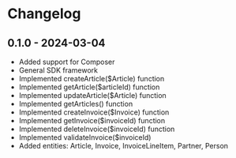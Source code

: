 # Changelog

## 0.1.0 - 2024-03-04

- Added support for Composer
- General SDK framework
- Implemented createArticle($Article) function
- Implemented getArticle($articleId) function
- Implemented updateArticle($Article) function
- Implemented getArticles() function
- Implemented createInvoice($Invoice) function
- Implemented getInvoice($invoiceId) function
- Implemented deleteInvoice($invoiceId) function
- Implemented validateInvoice($invoiceId)
- Added entities: Article, Invoice, InvoiceLineItem, Partner, Person

